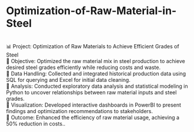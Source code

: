 # Optimization-of-Raw-Material-in-Steel
</br>📊 Project: Optimization of Raw Materials to Achieve Efficient Grades of Steel</br>
 Objective: Optimized the raw material mix in steel production to achieve desired steel grades efficiently while reducing costs and waste.</br>
 Data Handling: Collected and integrated historical production data using SQL for querying and Excel for initial data cleaning.</br>
 Analysis: Conducted exploratory data analysis and statistical modeling in Python to uncover relationships between raw material inputs and steel grades.</br>
 Visualization: Developed interactive dashboards in PowerBI to present findings and optimization recommendations to stakeholders.</br>
 Outcome: Enhanced the efficiency of raw material usage, achieving a 50% reduction in costs..
